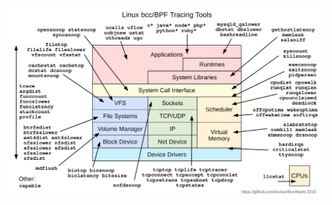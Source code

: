 ![image](https://github.com/ermaot/notes/blob/master/linux/%E6%80%A7%E8%83%BD/pic/linux%E5%90%84%E7%A7%8D%E5%B7%A5%E5%85%B7.png)